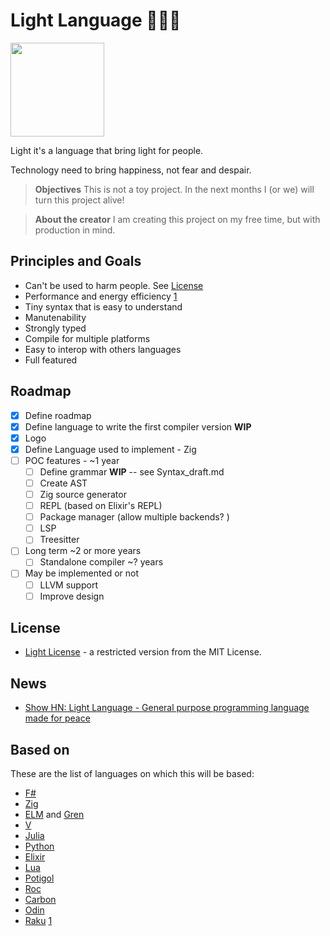 # Light Language 🖤💙💛

<img src="https://user-images.githubusercontent.com/430272/169656615-e5135211-5363-4b2c-967f-d9ba8d233277.png" data-canonical-src="https://gyazo.com/eb5c5741b6a9a16c692170a41a49c858.png" width="150" height="150" />

Light it's a language that bring light for people.

Technology need to bring happiness, not fear and despair.

> **Objectives**
> This is not a toy project. In the next months I (or we) will turn this project alive!

> **About the creator**
> I am creating this project on my free time, but with production in mind.

## Principles and Goals

- Can't be used to harm people. See [License](LICENSE)
- Performance and energy efficiency [1](https://greenlab.di.uminho.pt/wp-content/uploads/2017/09/paperSLE.pdf)
- Tiny syntax that is easy to understand
- Manutenability
- Strongly typed
- Compile for multiple platforms
- Easy to interop with others languages
- Full featured

## Roadmap

- [x] Define roadmap
- [x] Define language to write the first compiler version **WIP**
- [x] Logo
- [X] Define Language used to implement - Zig 
- [ ] POC features - ~1 year
  - [ ] Define grammar **WIP** -- see Syntax_draft.md
  - [ ] Create AST
  - [ ] Zig source generator
  - [ ] REPL (based on Elixir's REPL)
  - [ ] Package manager (allow multiple backends? )
  - [ ] LSP
  - [ ] Treesitter
- [ ] Long term ~2 or more years  
  - [ ] Standalone compiler ~? years
- [ ] May be implemented or not
  - [ ] LLVM support
  - [ ] Improve design

## License

- [Light License](https://github.com/adelarsq/lightlang/blob/main/LICENSE) - a restricted version from the MIT License.

## News

- [Show HN: Light Language - General purpose programming language made for peace](https://news.ycombinator.com/item?id=30521162)

## Based on

These are the list of languages on which this will be based:

- [F#](https://fsharp.org)
- [Zig](https://ziglang.org)
- [ELM](https://elm-lang.org) and [Gren](https://gren-lang.org)
- [V](https://vlang.io)
- [Julia](https://julialang.org/)
- [Python](https://www.python.org/)
- [Elixir](https://elixir-lang.org/)
- [Lua](https://www.lua.org/)
- [Potigol](https://potigol.github.io/docs/)
- [Roc](https://www.roc-lang.org/)
- [Carbon](https://github.com/carbon-language/carbon-lang)
- [Odin](https://odin-lang.org)
- [Raku](https://www.raku.org/) [1](https://raku-advent.blog/2022/12/20/sigils/)
